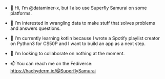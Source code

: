 - 👋 Hi, I’m @dataminer-x, but I also use Superfly Samurai on some platforms. 
- 👀 I’m interested in wrangling data to make stuff that solves problems and answers questions.
- 🌱 I’m currently learning kotlin because I wrote a Spotify playlist creator on Python3 for CS50P and I want to build an app
 as a next step.

- 💞️ I’m looking to collaborate on nothing at the moment.
- 📫 You can reach me on the Fediverse: https://hachyderm.io/@SuperflySamurai


<!---
dataminer-x/dataminer-x is a ✨ special ✨ repository because its `README.md` (this file) appears on your GitHub profile.
You can click the Preview link to take a look at your changes.
--->
